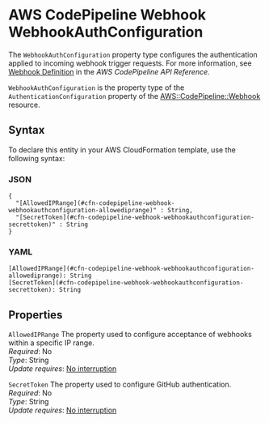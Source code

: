 # AWS CodePipeline Webhook WebhookAuthConfiguration<a name="aws-properties-codepipeline-webhook-webhookauthconfiguration"></a>

<a name="aws-properties-codepipeline-webhook-webhookauthconfiguration-description"></a>The `WebhookAuthConfiguration` property type configures the authentication applied to incoming webhook trigger requests\. For more information, see [Webhook Definition](https://docs.aws.amazon.com/codepipeline/latest/APIReference/API_WebhookDefinition.html) in the *AWS CodePipeline API Reference*\.

<a name="aws-properties-codepipeline-webhook-webhookauthconfiguration-inheritance"></a> `WebhookAuthConfiguration` is the property type of the `AuthenticationConfiguration` property of the [AWS::CodePipeline::Webhook](aws-resource-codepipeline-webhook.md) resource\.

## Syntax<a name="aws-properties-codepipeline-webhook-webhookauthconfiguration-syntax"></a>

To declare this entity in your AWS CloudFormation template, use the following syntax:

### JSON<a name="aws-properties-codepipeline-webhook-webhookauthconfiguration-syntax.json"></a>

```
{
  "[AllowedIPRange](#cfn-codepipeline-webhook-webhookauthconfiguration-allowediprange)" : String,
  "[SecretToken](#cfn-codepipeline-webhook-webhookauthconfiguration-secrettoken)" : String
}
```

### YAML<a name="aws-properties-codepipeline-webhook-webhookauthconfiguration-syntax.yaml"></a>

```
[AllowedIPRange](#cfn-codepipeline-webhook-webhookauthconfiguration-allowediprange): String
[SecretToken](#cfn-codepipeline-webhook-webhookauthconfiguration-secrettoken): String
```

## Properties<a name="aws-properties-codepipeline-webhook-webhookauthconfiguration-properties"></a>

`AllowedIPRange`  <a name="cfn-codepipeline-webhook-webhookauthconfiguration-allowediprange"></a>
The property used to configure acceptance of webhooks within a specific IP range\.   
 *Required*: No  
 *Type*: String  
 *Update requires*: [No interruption](using-cfn-updating-stacks-update-behaviors.md#update-no-interrupt) 

`SecretToken`  <a name="cfn-codepipeline-webhook-webhookauthconfiguration-secrettoken"></a>
The property used to configure GitHub authentication\.   
 *Required*: No  
 *Type*: String  
 *Update requires*: [No interruption](using-cfn-updating-stacks-update-behaviors.md#update-no-interrupt) 